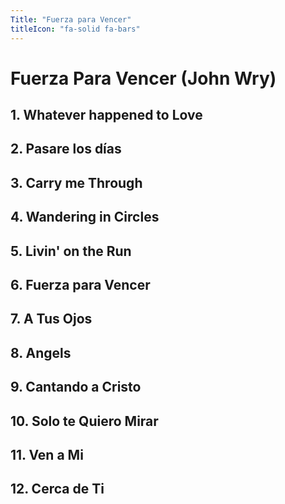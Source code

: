 ```yaml
---
Title: "Fuerza para Vencer"
titleIcon: "fa-solid fa-bars"
---
```

# Fuerza Para Vencer (John Wry)

## 1. Whatever happened to Love
## 2. Pasare los días
## 3. Carry me Through
## 4. Wandering in Circles
## 5. Livin' on the Run
## 6. Fuerza para Vencer
## 7. A Tus Ojos
## 8. Angels
## 9. Cantando a Cristo
## 10. Solo te Quiero Mirar
## 11. Ven a Mi
## 12. Cerca de Ti
